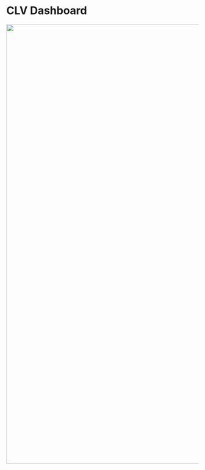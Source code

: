 # CLV Dashboard

<img src="https://github.com/yakonaru/BADS7105/blob/main/Homework%2005%20%E2%80%93%20CLV%20Dashboard/Dashboard.png" data-canonical-src="https://github.com/yakonaru/BADS7105/blob/main/Homework%2005%20%E2%80%93%20CLV%20Dashboard/Dashboard.png" width="1620" height="1150" />
